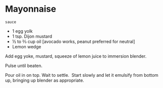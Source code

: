 # Mayonnaise

`sauce`

- 1 egg yolk
- 1 tsp. Dijon mustard
- ½ to ⅔ cup oil \[avocado works, peanut preferred for neutral\]
- Lemon wedge

Add egg yoke, mustard, squeeze of lemon juice to immersion blender.

Pulse until beaten.

Pour oil in on top. Wait to settle.  Start slowly and let it emulsify from bottom up, bringing up blender as appropriate. 
